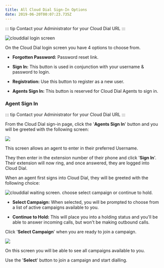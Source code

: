 ```yaml
---
title: All Cloud Dial Sign-In Options
date: 2019-06-20T00:07:23.735Z
---
```

::: tip
Contact your Administrator for your Cloud Dial URL
:::

![clouddial login screen](/images/clouddial-login.png)

On the Cloud Dial login screen you have 4 options to choose from.

* **Forgotten Password:** Password reset link.

* **Sign In:** This button is used in conjunction with your username & password to login.

* **Registration:** Use this button to register as a new user.

* **Agents Sign In:** This button is reserved for Cloud Dial Agents to sign in. 

### Agent Sign In

::: tip
Contact your Administrator for your Cloud Dial URL
:::

From the Cloud Dial sign-in page, click the '**Agents Sign In**' button and you will be greeted with the following screen:

![](/images/clouddial-agentsignin.png)

This screen allows an agent to enter in their preferred Username.

They then enter in the extension number of their phone and click '**Sign In**'.
Their extension will now ring, and once answered, they are logged into Cloud Dial.

When an agent first signs into Cloud Dial, they will be greeted with the following choice:

![clouddial waiting screen. choose select campaign or continue to hold.](/images/clouddial-agents-1.png)

* **Select Campaign:** When selected, you will be prompted to choose from a list of active campaigns available to you.

* **Continue to Hold:** This will place you into a holding status and you'll be able to answer incoming calls, but won't be making outbound calls.

Click '**Select Campaign**' when you are ready to join a campaign.

<img style="width: auto; height: auto;" src="/images/clouddial-agents-choose-campaign.png">

On this screen you will be able to see all campaigns available to you.

Use the '**Select**' button to join a campaign and start dialling.
